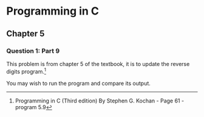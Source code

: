 # Programming in C
## Chapter 5
### Question 1: Part 9

This problem is from chapter 5 of the textbook, it is to update the reverse digits program.[^1]

You may wish to run the program and compare its output.

[^1]: Programming in C (Third edition) By Stephen G. Kochan - Page 61 - program 5.9